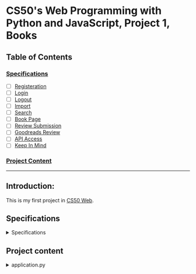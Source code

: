 # CS50's Web Programming with Python and JavaScript, Project 1, Books

## Table of Contents
### [Specifications](#specifications)
- [ ] [Registeration](#registration)
- [ ] [Login](#login)
- [ ] [Logout](#logout)
- [ ] [Import](#import)
- [ ] [Search](#search)
- [ ] [Book Page](#book-page)
- [ ] [Review Submission](#registration)
- [ ] [Goodreads Review](#goodreads-review)
- [ ] [API Access](#api-access)
- [ ] [Keep In Mind](#keep-in-mind)
### [Project Content](#project-content)

--------------------
## Introduction:
This is my first project in [CS50 Web](https://courses.edx.org/courses/course-v1:HarvardX+CS50W+Web/course/).

## Specifications
<details>
    <summary>Specifications</summary>

### Registration
<details>
    <summary> Registration </summary>
    Users should be able to register for your website, providing (at minimum) a username and password.
</details>

### Login 
<details>
    <summary>Login</summary>
    Users, once registered, should be able to log in to your website with their username and password.
</details>

### Logout
<details>
    <summary>Logout</summary>
    Logged in users should be able to log out of the site.
</details>

### Import
<details>
    <summary>Import</summary>
    Provided for you in this project is a file called books.csv, which is a spreadsheet in CSV format of 5000 different books. Each one has an ISBN number, a title, an author, and a publication year. In a Python file called import.py separate from your web application, write a program that will take the books and import them into your PostgreSQL database. You will first need to decide what table(s) to create, what columns those tables should have, and how they should relate to one another. Run this program by running python3 import.py to import the books into your database, and submit this program with the rest of your project code.
</details>

### Search
<details>
    <summary>Search</summary>
    Once a user has logged in, they should be taken to a page where they can search for a book. Users should be able to type in the ISBN number of a book, the title of a book, or the author of a book. After performing the search, your website should display a list of possible matching results, or some sort of message if there were no matches. If the user typed in only part of a title, ISBN, or author name, your search page should find matches for those as well!
</details>

### Book Page
<details>
    <summary>Book Page</summary>
    When users click on a book from the results of the search page, they should be taken to a book page, with details about the book: its title, author, publication year, ISBN number, and any reviews that users have left for the book on your website.
</details>

### Review Submission
<details>
    <summary>Review Submission</summary>
    On the book page, users should be able to submit a review: consisting of a rating on a scale of 1 to 5, as well as a text component to the review where the user can write their opinion about a book. Users should not be able to submit multiple reviews for the same book.
</details>

### Goodreads Review Data
<details>
    <summary>Goodreads Review Data</summary>
    On your book page, you should also display (if available) the average rating and number of ratings the work has received from Goodreads.
</details>

### API Access
<details>
    <summary>API Access</summary>
    If users make a GET request to your website’s /api/<isbn> route, where <isbn> is an ISBN number, your website should return a JSON response containing the book’s title, author, publication date, ISBN number, review count, and average score. The resulting JSON should follow the format:<br>
    <pre><code>
    {
      "title": "Memory",
      "author": "Doug Lloyd",
      "year": 2015,
      "isbn": "1632168146",
      "review_count": 28,
      "average_score": 5.0
    }
    </code></pre>
</details>

### Keep in Mind
- If the requested ISBN number isn’t in your database, your website should return a 404 error.

- You should be using raw SQL commands (as via SQLAlchemy’s execute method) in order to make database queries. You should not use the SQLAlchemy ORM (if familiar with it) for this project.

- In README.md, include a short writeup describing your project, what’s contained in each file, and (optionally) any other additional information the staff should know about your project.

- If you’ve added any Python packages that need to be installed in order to run your web application, be sure to add them to requirements.txt!

- Beyond these requirements, the design, look, and feel of the website are up to you! You’re also welcome to add additional features to your website, so long as you meet the requirements laid out in the above specification!

</details>

## Project content
<details>
    <summary>application.py</summary>
    <pre>The root python file for the application</pre>
</details>
